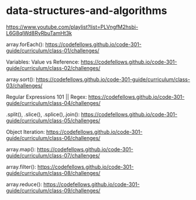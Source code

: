 # data-structures-and-algorithms
https://www.youtube.com/playlist?list=PLVngfM2hsbi-L6G8qlWd8RyRbuTamHt3k

array.forEach():
https://codefellows.github.io/code-301-guide/curriculum/class-01/challenges/

Variables: Value vs Reference:
https://codefellows.github.io/code-301-guide/curriculum/class-02/challenges/

array.sort():
https://codefellows.github.io/code-301-guide/curriculum/class-03/challenges/

Regular Expressions 101 || Regex:
https://codefellows.github.io/code-301-guide/curriculum/class-04/challenges/

.split(), .slice(), .splice(),.join():
https://codefellows.github.io/code-301-guide/curriculum/class-05/challenges/

Object Iteration:
https://codefellows.github.io/code-301-guide/curriculum/class-06/challenges/

array.map():
https://codefellows.github.io/code-301-guide/curriculum/class-07/challenges/

array.filter():
https://codefellows.github.io/code-301-guide/curriculum/class-08/challenges/

array.reduce():
https://codefellows.github.io/code-301-guide/curriculum/class-09/challenges/

